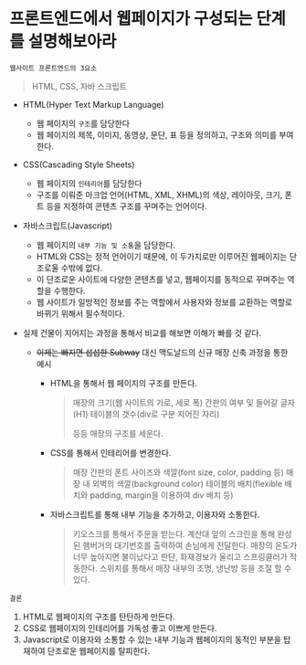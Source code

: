# 프론트엔드에서 웹페이지가 구성되는 단계를 설명해보아라

`웹사이트 프론트엔드의 3요소`

> HTML, CSS, 자바 스크립트



- HTML(Hyper Text Markup Language)
  - 웹 페이지의 `구조`를 담당한다
  - 웹 페이지의 제목, 이미지, 동영상, 문단, 표 등을 정의하고, 구조와 의미를 부여한다.
- CSS(Cascading Style Sheets)
  - 웹 페이지의 `인테리어`를 담당한다
  - 구조를 이뤄준 마크업 언어(HTML, XML, XHML)의 색상, 레이아웃, 크기, 폰트 등을 지정하여 콘텐츠 구조를 꾸며주는 언어이다.
- 자바스크립트(Javascript)
  - 웹 페이지의 `내부 기능 및 소통`을 담당한다.
  - HTML와 CSS는 정적 언어이기 때문에, 이 두가지로만 이루어진 웹페이지는 단조로울 수밖에 없다.
  - 이 단조로운 사이트에 다양한 콘텐츠를 넣고, 웹페이지를 동적으로 꾸며주는 역할을 수행한다.
  - 웹 사이트가 일방적인 정보를 주는 역할에서 사용자와 정보를 교환하는 역할로 바뀌기 위해서 필수적이다.



- 실제 건물이 지어지는  과정을 통해서 비교를 해보면 이해가 빠를 것 같다.

  - ~~이제는 빠지면 섭섭한 Subway~~ 대신 맥도날드의 신규 매장 신축 과정을 통한 예시

    - HTML을 통해서 웹 페이지의 구조를 만든다.

      > 매장의 크기(웹 사이트의 가로, 세로 폭)
      > 간판의 여부 및 들어갈 글자(H1)
      > 테이블의 갯수(div로 구분 지어진 자리)
      >
      > 등등 매장의 구조를 세운다.

    - CSS를 통해서 인테리어를 변경한다.

      > 매장 간판의 폰트 사이즈와 색깔(font size, color, padding 등)
      > 매장 내 외벽의 색깔(background color)
      > 테이블의 배치(flexible 배치와 padding, margin을 이용하여 div 배치 등)

    - 자바스크립트를 통해 내부 기능을 추가하고, 이용자와 소통한다.

      > 키오스크를 통해서 주문을 받는다.
      > 계산대 앞의 스크린을 통해 완성된 햄버거의 대기번호를 출력하여 손님에게 전달한다.
      > 매장의 온도가 너무 높아지면 불이났다고 판단, 화재경보가 울리고 스프링클러가 작동한다.
      > 스위치를 통해서 매장 내부의 조명, 냉난방 등을 조절 할 수 있다.



`결론`

1. HTML로 웹페이지의 구조를 탄탄하게 만든다.
2. CSS로 웹페이지의 인테리어를 가독성 좋고 이쁘게 만든다.
3. Javascript로 이용자와 소통할 수 있는 내부 기능과  웹페이지의 동적인 부분을 탑재하여 단조로운 웹페이지를 탈피한다.

